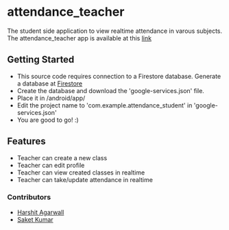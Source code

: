 # attendance_teacher

The student side application to view realtime attendance in varous subjects. The attendance_teacher app is available at this [link](https://github.com/harshwall/attendance_student)

## Getting Started

- This source code requires connection to a Firestore database. Generate a database at [Firestore](https://console.firebase.google.com)
- Create the database and download the 'google-services.json' file.
- Place it in /android/app/
- Edit the project name to 'com.example.attendance_student' in 'google-services.json'
- You are good to go! :)

## Features
- Teacher can create a new class
- Teacher can edit profile
- Teacher can view created classes in realtime
- Teacher can take/update attendance in realtime

### Contributors
- [Harshit Agarwall](https://github.com/harshwall)
- [Saket Kumar](https://github.com/saket1999)
